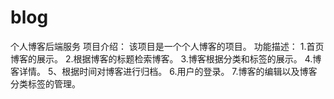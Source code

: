# blog
个人博客后端服务
  项目介绍：
该项目是一个个人博客的项目。
功能描述：
1.首页博客的展示。
2.根据博客的标题检索博客。
3.博客根据分类和标签的展示。
4.博客详情。
5、根据时间对博客进行归档。
6.用户的登录。
7.博客的编辑以及博客分类标签的管理。
